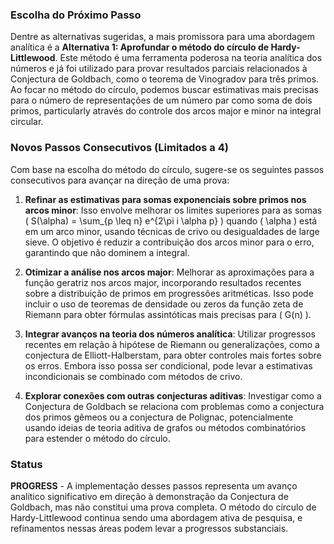 ### Escolha do Próximo Passo

Dentre as alternativas sugeridas, a mais promissora para uma abordagem analítica é a **Alternativa 1: Aprofundar o método do círculo de Hardy-Littlewood**. Este método é uma ferramenta poderosa na teoria analítica dos números e já foi utilizado para provar resultados parciais relacionados à Conjectura de Goldbach, como o teorema de Vinogradov para três primos. Ao focar no método do círculo, podemos buscar estimativas mais precisas para o número de representações de um número par como soma de dois primos, particularly através do controle dos arcos major e minor na integral circular.

### Novos Passos Consecutivos (Limitados a 4)

Com base na escolha do método do círculo, sugere-se os seguintes passos consecutivos para avançar na direção de uma prova:

1. **Refinar as estimativas para somas exponenciais sobre primos nos arcos minor**: Isso envolve melhorar os limites superiores para as somas \( S(\alpha) = \sum_{p \leq n} e^{2\pi i \alpha p} \) quando \( \alpha \) está em um arco minor, usando técnicas de crivo ou desigualdades de large sieve. O objetivo é reduzir a contribuição dos arcos minor para o erro, garantindo que não dominem a integral.

2. **Otimizar a análise nos arcos major**: Melhorar as aproximações para a função geratriz nos arcos major, incorporando resultados recentes sobre a distribuição de primos em progressões aritméticas. Isso pode incluir o uso de teoremas de densidade ou zeros da função zeta de Riemann para obter fórmulas assintóticas mais precisas para \( G(n) \).

3. **Integrar avanços na teoria dos números analítica**: Utilizar progressos recentes em relação à hipótese de Riemann ou generalizações, como a conjectura de Elliott-Halberstam, para obter controles mais fortes sobre os erros. Embora isso possa ser condicional, pode levar a estimativas incondicionais se combinado com métodos de crivo.

4. **Explorar conexões com outras conjecturas aditivas**: Investigar como a Conjectura de Goldbach se relaciona com problemas como a conjectura dos primos gêmeos ou a conjectura de Polignac, potencialmente usando ideias de teoria aditiva de grafos ou métodos combinatórios para estender o método do círculo.

### Status

**PROGRESS** - A implementação desses passos representa um avanço analítico significativo em direção à demonstração da Conjectura de Goldbach, mas não constitui uma prova completa. O método do círculo de Hardy-Littlewood continua sendo uma abordagem ativa de pesquisa, e refinamentos nessas áreas podem levar a progressos substanciais.